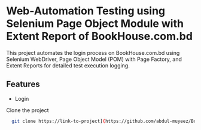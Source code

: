 # Web-Automation Testing using Selenium Page Object Module with Extent Report of BookHouse.com.bd
This project automates the login process on BookHouse.com.bd using Selenium WebDriver, Page Object Model (POM) with Page Factory, and Extent Reports for detailed test execution logging.

## Features

- Login

Clone the project

```bash
  git clone https://link-to-project](https://github.com/abdul-muyeez/BookHouse.com.bd_web_automation_testing.git)
```
